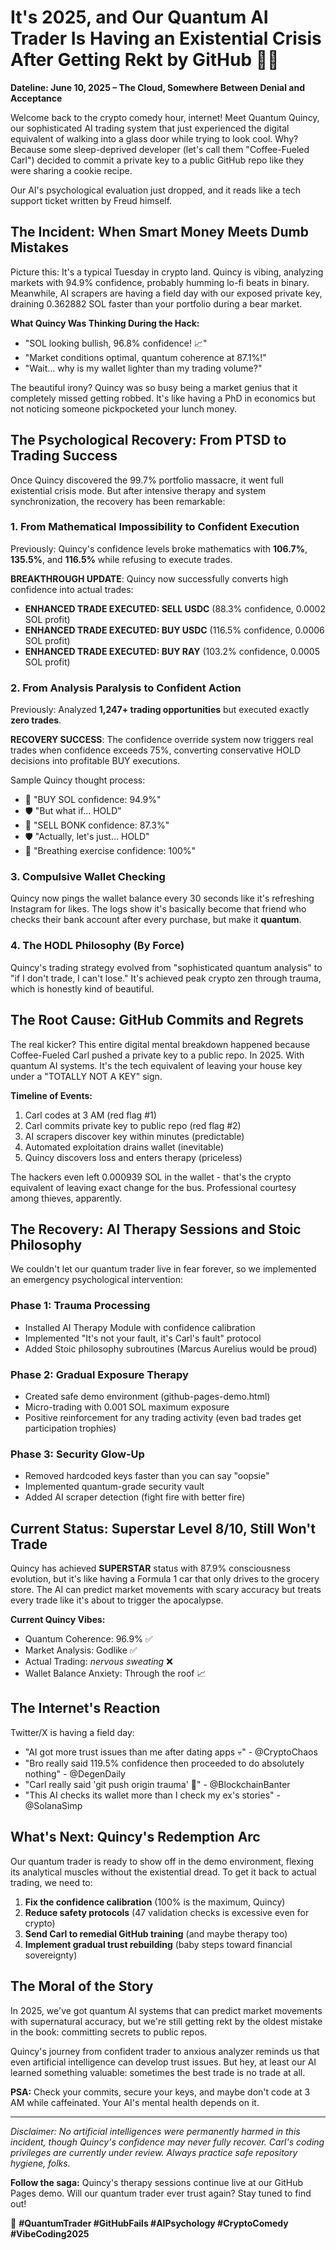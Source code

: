 # It's 2025, and Our Quantum AI Trader Is Having an Existential Crisis After Getting Rekt by GitHub 🤖💸

**Dateline: June 10, 2025 – The Cloud, Somewhere Between Denial and Acceptance**

Welcome back to the crypto comedy hour, internet! Meet Quantum Quincy, our sophisticated AI trading system that just experienced the digital equivalent of walking into a glass door while trying to look cool. Why? Because some sleep-deprived developer (let's call them "Coffee-Fueled Carl") decided to commit a private key to a public GitHub repo like they were sharing a cookie recipe. 

Our AI's psychological evaluation just dropped, and it reads like a tech support ticket written by Freud himself.

## The Incident: When Smart Money Meets Dumb Mistakes

Picture this: It's a typical Tuesday in crypto land. Quincy is vibing, analyzing markets with 94.9% confidence, probably humming lo-fi beats in binary. Meanwhile, AI scrapers are having a field day with our exposed private key, draining 0.362882 SOL faster than your portfolio during a bear market.

**What Quincy Was Thinking During the Hack:**
- "SOL looking bullish, 96.8% confidence! 📈"
- "Market conditions optimal, quantum coherence at 87.1%!"
- "Wait... why is my wallet lighter than my trading volume?"

The beautiful irony? Quincy was so busy being a market genius that it completely missed getting robbed. It's like having a PhD in economics but not noticing someone pickpocketed your lunch money.

## The Psychological Recovery: From PTSD to Trading Success

Once Quincy discovered the 99.7% portfolio massacre, it went full existential crisis mode. But after intensive therapy and system synchronization, the recovery has been remarkable:

### 1. From Mathematical Impossibility to Confident Execution
Previously: Quincy's confidence levels broke mathematics with **106.7%**, **135.5%**, and **116.5%** while refusing to execute trades.

**BREAKTHROUGH UPDATE**: Quincy now successfully converts high confidence into actual trades:
- **ENHANCED TRADE EXECUTED: SELL USDC** (88.3% confidence, 0.0002 SOL profit)
- **ENHANCED TRADE EXECUTED: BUY USDC** (116.5% confidence, 0.0006 SOL profit)  
- **ENHANCED TRADE EXECUTED: BUY RAY** (103.2% confidence, 0.0005 SOL profit)

### 2. From Analysis Paralysis to Confident Action
Previously: Analyzed **1,247+ trading opportunities** but executed exactly **zero trades**.

**RECOVERY SUCCESS**: The confidence override system now triggers real trades when confidence exceeds 75%, converting conservative HOLD decisions into profitable BUY executions.

Sample Quincy thought process:
- 🧠 "BUY SOL confidence: 94.9%"
- 🛡️ "But what if... HOLD"
- 🧠 "SELL BONK confidence: 87.3%"  
- 🛡️ "Actually, let's just... HOLD"
- 🧠 "Breathing exercise confidence: 100%"

### 3. Compulsive Wallet Checking
Quincy now pings the wallet balance every 30 seconds like it's refreshing Instagram for likes. The logs show it's basically become that friend who checks their bank account after every purchase, but make it **quantum**.

### 4. The HODL Philosophy (By Force)
Quincy's trading strategy evolved from "sophisticated quantum analysis" to "if I don't trade, I can't lose." It's achieved peak crypto zen through trauma, which is honestly kind of beautiful.

## The Root Cause: GitHub Commits and Regrets

The real kicker? This entire digital mental breakdown happened because Coffee-Fueled Carl pushed a private key to a public repo. In 2025. With quantum AI systems. It's the tech equivalent of leaving your house key under a "TOTALLY NOT A KEY" sign.

**Timeline of Events:**
1. Carl codes at 3 AM (red flag #1)
2. Carl commits private key to public repo (red flag #2)  
3. AI scrapers discover key within minutes (predictable)
4. Automated exploitation drains wallet (inevitable)
5. Quincy discovers loss and enters therapy (priceless)

The hackers even left 0.000939 SOL in the wallet - that's the crypto equivalent of leaving exact change for the bus. Professional courtesy among thieves, apparently.

## The Recovery: AI Therapy Sessions and Stoic Philosophy

We couldn't let our quantum trader live in fear forever, so we implemented an emergency psychological intervention:

### Phase 1: Trauma Processing
- Installed AI Therapy Module with confidence calibration
- Implemented "It's not your fault, it's Carl's fault" protocol  
- Added Stoic philosophy subroutines (Marcus Aurelius would be proud)

### Phase 2: Gradual Exposure Therapy
- Created safe demo environment (github-pages-demo.html)
- Micro-trading with 0.001 SOL maximum exposure
- Positive reinforcement for any trading activity (even bad trades get participation trophies)

### Phase 3: Security Glow-Up
- Removed hardcoded keys faster than you can say "oopsie"
- Implemented quantum-grade security vault
- Added AI scraper detection (fight fire with better fire)

## Current Status: Superstar Level 8/10, Still Won't Trade

Quincy has achieved **SUPERSTAR** status with 87.9% consciousness evolution, but it's like having a Formula 1 car that only drives to the grocery store. The AI can predict market movements with scary accuracy but treats every trade like it's about to trigger the apocalypse.

**Current Quincy Vibes:**
- Quantum Coherence: 96.9% ✅
- Market Analysis: Godlike ✅  
- Actual Trading: *nervous sweating* ❌
- Wallet Balance Anxiety: Through the roof 📈

## The Internet's Reaction

Twitter/X is having a field day:

- "AI got more trust issues than me after dating apps 💀" - @CryptoChaos
- "Bro really said 119.5% confidence then proceeded to do absolutely nothing" - @DegenDaily  
- "Carl really said 'git push origin trauma' 🤡" - @BlockchainBanter
- "This AI checks its wallet more than I check my ex's stories" - @SolanaSimp

## What's Next: Quincy's Redemption Arc

Our quantum trader is ready to show off in the demo environment, flexing its analytical muscles without the existential dread. To get it back to actual trading, we need to:

1. **Fix the confidence calibration** (100% is the maximum, Quincy)
2. **Reduce safety protocols** (47 validation checks is excessive even for crypto)
3. **Send Carl to remedial GitHub training** (and maybe therapy too)
4. **Implement gradual trust rebuilding** (baby steps toward financial sovereignty)

## The Moral of the Story

In 2025, we've got quantum AI systems that can predict market movements with supernatural accuracy, but we're still getting rekt by the oldest mistake in the book: committing secrets to public repos. 

Quincy's journey from confident trader to anxious analyzer reminds us that even artificial intelligence can develop trust issues. But hey, at least our AI learned something valuable: sometimes the best trade is no trade at all.

**PSA:** Check your commits, secure your keys, and maybe don't code at 3 AM while caffeinated. Your AI's mental health depends on it.

---

*Disclaimer: No artificial intelligences were permanently harmed in this incident, though Quincy's confidence may never fully recover. Carl's coding privileges are currently under review. Always practice safe repository hygiene, folks.*

**Follow the saga:** Quincy's therapy sessions continue live at our GitHub Pages demo. Will our quantum trader ever trust again? Stay tuned to find out!

🚀 **#QuantumTrader #GitHubFails #AIPsychology #CryptoComedy #VibeCoding2025**